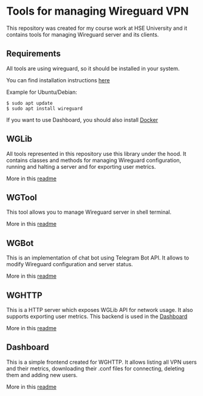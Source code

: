# Tools for managing Wireguard VPN

This repository was created for my course work at HSE University and it contains tools for managing Wireguard server and its clients.

## Requirements

All tools are using wireguard, so it should be installed in your system.

You can find installation instructions [here](https://www.wireguard.com/install/)

Example for Ubuntu/Debian:
```shell
$ sudo apt update
$ sudo apt install wireguard
```

If you want to use Dashboard, you should also install [Docker](https://docs.docker.com/engine/install/)

## WGLib

All tools represented in this repository use this library under the hood. It contains classes and methods for managing Wireguard configuration, running and halting a server and for exporting user metrics.

More in this [readme](wglib/README.md)

## WGTool

This tool allows you to manage Wireguard server in shell terminal.

More in this [readme](wgtool/README.md)

## WGBot

This is an implementation of chat bot using Telegram Bot API. It allows to modify Wireguard configuration and server status.

More in this [readme](wgbot/README.md)

## WGHTTP

This is a HTTP server which exposes WGLib API for network usage. It also supports exporting user metrics. This backend is used in the [Dashboard](dashboard/README.md)

More in this [readme](wghttp/README.md)

## Dashboard

This is a simple frontend created for WGHTTP. It allows listing all VPN users and their metrics, downloading their .conf files for connecting, deleting them and adding new users.

More in this [readme](dashboard/README.md)
